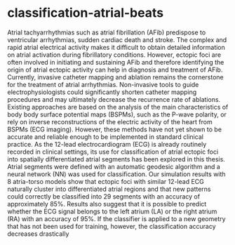 # classification-atrial-beats
Atrial tachyarrhythmias such as atrial fibrillation (AFib) predispose to ventricular arrhythmias, sudden cardiac death and stroke. The complex and rapid atrial electrical activity makes it difficult to obtain detailed information on atrial activation during fibrillatory conditions. However, ectopic foci are often involved in initiating and sustaining AFib and therefore identifying the origin of atrial ectopic activity can help in diagnosis and treatment of AFib. Currently, invasive catheter mapping and ablation remains the cornerstone for the treatment of atrial arrhythmias. Non-invasive tools to guide electrophysiologists could significantly shorten catheter mapping procedures and may ultimately decrease the recurrence rate of ablations. Existing approaches are based on the analysis of the main characteristics of body body surface potential maps (BSPMs), such as the P-wave polarity, or rely on inverse reconstructions of the electric activity of the heart from BSPMs (ECG imaging). However, these methods have not yet shown to be accurate and reliable enough to be implemented in standard clinical practice. As the 12-lead electrocardiogram (ECG) is already routinely recorded in clinical settings, its use for classification of atrial ectopic foci into spatially differentiated atrial segments has been explored in this thesis. Atrial segments were defined with an automatic geodesic algorithm and a neural network (NN) was used for classification. Our simulation results with 8 atria-torso models show that ectopic foci with similar 12-lead ECG naturally cluster into differentiated atrial regions and that new patterns could correctly be classified into 29 segments with an accuracy of approximately 85%. Results also suggest that it is possible to predict whether the ECG signal belongs to the left atrium (LA) or the right atrium (RA) with an accuracy of 95%. If the classifier is applied to a new geometry that has not been used for training, however, the classification accuracy decreases drastically
